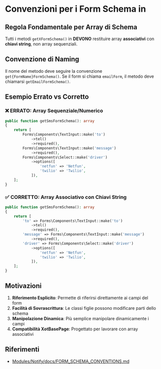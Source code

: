 # Convenzioni per i Form Schema in 

## Regola Fondamentale per Array di Schema

Tutti i metodi `getXFormSchema()` in  **DEVONO** restituire array **associativi** con **chiavi string**, non array sequenziali.

## Convenzione di Naming

Il nome del metodo deve seguire la convenzione `get{FormName}FormSchema()`. Se il form si chiama `emailForm`, il metodo deve chiamarsi `getEmailFormSchema()`.

## Esempio Errato vs Corretto

### ❌ ERRATO: Array Sequenziale/Numerico

```php
public function getSmsFormSchema(): array
{
    return [
        Forms\Components\TextInput::make('to')
            ->tel()
            ->required(),
        Forms\Components\TextInput::make('message')
            ->required(),
        Forms\Components\Select::make('driver')
            ->options([
                'netfun' => 'Netfun',
                'twilio' => 'Twilio',
            ]),
    ];
}
```

### ✅ CORRETTO: Array Associativo con Chiavi String

```php
public function getSmsFormSchema(): array
{
    return [
        'to' => Forms\Components\TextInput::make('to')
            ->tel()
            ->required(),
        'message' => Forms\Components\TextInput::make('message')
            ->required(),
        'driver' => Forms\Components\Select::make('driver')
            ->options([
                'netfun' => 'Netfun',
                'twilio' => 'Twilio',
            ]),
    ];
}
```

## Motivazioni

1. **Riferimento Esplicito**: Permette di riferirsi direttamente ai campi del form
2. **Facilità di Sovrascrittura**: Le classi figlie possono modificare parti dello schema
3. **Manipolazione Dinamica**: Più semplice manipolare dinamicamente i campi
4. **Compatibilità XotBasePage**: Progettato per lavorare con array associativi

## Riferimenti
- [Modules/Notify/docs/FORM_SCHEMA_CONVENTIONS.md](file:///var/www/html//laravel/Modules/Notify/docs/FORM_SCHEMA_CONVENTIONS.md)
